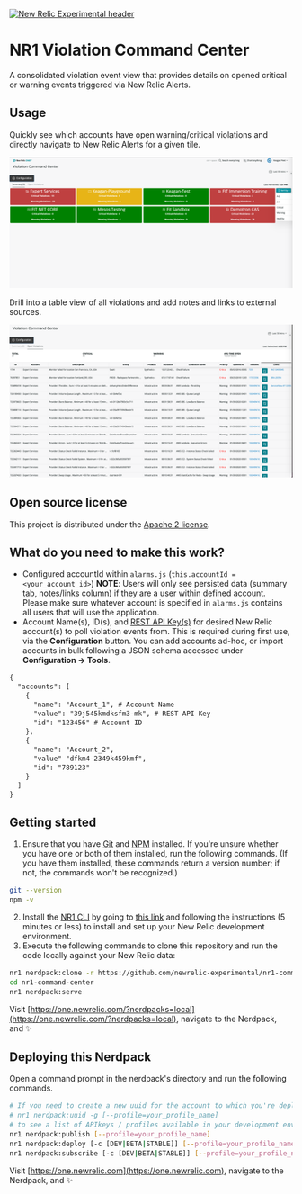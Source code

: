 [![New Relic Experimental header](https://github.com/newrelic/open-source-office/raw/master/examples/categories/images/Experimental.png)](https://github.com/newrelic/open-source-office/blob/master/examples/categories/index.md#new-relic-experimental)

# NR1 Violation Command Center

A consolidated violation event view that provides details on opened critical or warning events triggered via New Relic Alerts.

## Usage

Quickly see which accounts have open warning/critical violations and directly navigate to New Relic Alerts for a given tile.

![Summary](screenshots/summary.png)

Drill into a table view of all violations and add notes and links to external sources.

![Drilldown](screenshots/drilldown.png)

## Open source license

This project is distributed under the [Apache 2 license](LICENSE).

## What do you need to make this work?

* Configured accountId within `alarms.js` (`this.accountId = <your_account_id>`)  **NOTE**: Users will only see persisted data (summary tab, notes/links column) if they are a user within defined account. Please make sure whatever account is specified in `alarms.js` contains all users that will use the application.
* Account Name(s), ID(s), and [REST API Key(s)](https://docs.newrelic.com/docs/apis/get-started/intro-apis/types-new-relic-api-keys#rest-api-key) for desired New Relic account(s) to poll violation events from. This is required during first use, via the **Configuration** button. You can add accounts ad-hoc, or import accounts in bulk following a JSON schema accessed under **Configuration -> Tools**.

```
{
  "accounts": [
    {
      "name": "Account_1", # Account Name
      "value": "39j545kmdksfm3-mk", # REST API Key
      "id": "123456" # Account ID
    },
    {
      "name": "Account_2",
      "value" "dfkm4-2349k459kmf",
      "id": "789123"
    }
  ]
}
```

## Getting started

1. Ensure that you have [Git](https://git-scm.com/book/en/v2/Getting-Started-Installing-Git) and [NPM](https://www.npmjs.com/get-npm) installed. If you're unsure whether you have one or both of them installed, run the following commands. (If you have them installed, these commands return a version number; if not, the commands won't be recognized.)
```bash
git --version
npm -v
```
2. Install the [NR1 CLI](https://one.newrelic.com/launcher/developer-center.launcher) by going to [this link](https://one.newrelic.com/launcher/developer-center.launcher) and following the instructions (5 minutes or less) to install and set up your New Relic development environment.
3. Execute the following commands to clone this repository and run the code locally against your New Relic data:

```bash
nr1 nerdpack:clone -r https://github.com/newrelic-experimental/nr1-command-center.git
cd nr1-command-center
nr1 nerdpack:serve
```

Visit [https://one.newrelic.com/?nerdpacks=local](https://one.newrelic.com/?nerdpacks=local), navigate to the Nerdpack, and :sparkles:

## Deploying this Nerdpack

Open a command prompt in the nerdpack's directory and run the following commands.

```bash
# If you need to create a new uuid for the account to which you're deploying this Nerdpack, use the following
# nr1 nerdpack:uuid -g [--profile=your_profile_name]
# to see a list of APIkeys / profiles available in your development environment, run nr1 credentials:list
nr1 nerdpack:publish [--profile=your_profile_name]
nr1 nerdpack:deploy [-c [DEV|BETA|STABLE]] [--profile=your_profile_name]
nr1 nerdpack:subscribe [-c [DEV|BETA|STABLE]] [--profile=your_profile_name]
```

Visit [https://one.newrelic.com](https://one.newrelic.com), navigate to the Nerdpack, and :sparkles:
